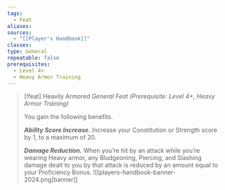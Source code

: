 ```yaml
---
tags:
  - Feat
aliases: 
sources:
  - "[[Player's Handbook]]"
classes: 
type: General
repeatable: false
prerequisites:
  - Level 4+
  - Heavy Armor Training
---
```

>[!feat] Heavily Armored
>_General Feat (Prerequisite: Level 4+, Heavy Armor Training)_
>
>You gain the following benefits.
>
>**_Ability Score Increase._** Increase your Constitution or Strength score by 1, to a maximum of 20.
>
>**_Damage Reduction._** When you’re hit by an attack while you’re wearing Heavy armor, any Bludgeoning, Piercing, and Slashing damage dealt to you by that attack is reduced by an amount equal to your Proficiency Bonus.
![[players-handbook-banner-2024.png|banner]]